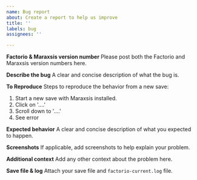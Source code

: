 ```yaml
---
name: Bug report
about: Create a report to help us improve
title: ''
labels: bug
assignees: ''

---
```


**Factorio & Maraxsis version number**
Please post both the Factorio and Maraxsis version numbers here.

**Describe the bug**
A clear and concise description of what the bug is.

**To Reproduce**
Steps to reproduce the behavior from a new save:
1. Start a new save with Maraxsis installed.
2. Click on '....'
3. Scroll down to '....'
4. See error

**Expected behavior**
A clear and concise description of what you expected to happen.

**Screenshots**
If applicable, add screenshots to help explain your problem.

**Additional context**
Add any other context about the problem here.

**Save file & log**
Attach your save file and `factorio-current.log` file.
